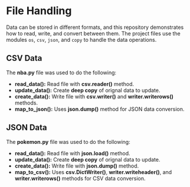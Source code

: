 # File Handling

Data can be stored in different formats, and this repository demonstrates how to read, write, and convert between them. The project files use the modules `os`, `csv`, `json`, and `copy` to handle the data operations.

## CSV Data

The **nba.py** file was used to do the following:
* **read_data():** Read file with **csv.reader()** method.
* **update_data():** Create **deep copy** of orignal data to update.
* **create_data():** Write file with **csv.writer()** and **writer.writerows()** methods.
* **map_to_json():** Uses **json.dump()** method for JSON data conversion.

## JSON Data

The **pokemon.py** file was used to do the following:
* **read_data():** Read file with **json.load()** method.
* **update_data():** Create **deep copy** of orignal data to update.
* **create_data():** Write file with **json.dump()** method.
* **map_to_csv():** Uses **csv.DictWriter()**, **writer.writeheader()**, and **writer.writerows()** methods for CSV data conversion.
